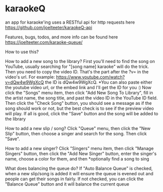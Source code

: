 # karaokeQ
an app for karaoke'ing
uses a RESTful api for http requests here https://github.com/joelteeter/karaokeQ-api

Features, bugs, todos, and more info can be found here https://joelteeter.com/karaoke-queue/

How to use this?

How to add a new song to the library?
First you'll need to find the song on YouTube, usually searching for "[song name] karaoke" will do the trick.  Then you need to copy the video ID. That's the part after the ?v= in the video's url. For example: https://www.youtube.com/watch?v=dQw4w9WgXcQ the ID is dQw4w9WgXcQ. *You can also paste either the youtube video url, or the embed link and I'll get the ID for you :)
Now click the "Songs" menu item, then click "Add New Song To Library", fill in the artist name, the song title, and past the video ID in the YouTube ID field.
Then click the "Check Song" button, you should see a message as if the song should work or not, but the best check is to see if the preview video will play.
If all is good, click the "Save" button and the song will be added to the library

How to add a new slip / song?
Click "Queue" menu, then click the "New Slip" button, then choose a singer and search for the song. Then click "Save".

How to add a new singer?
Click "Singers" menu item, then click "Manage Singers" button, then click the "Add New Singer" button, enter the singer's name, choose a color for them, and then *optionally find a song to sing

What does balancing the queue do?
If "Auto Balance Queue" is checked, when a new slip/song is added it will ensure the queue is evened out and people can get their songs in fairly.  If not checked, you can click the "Balance Queue" button and it will balance the current queue
